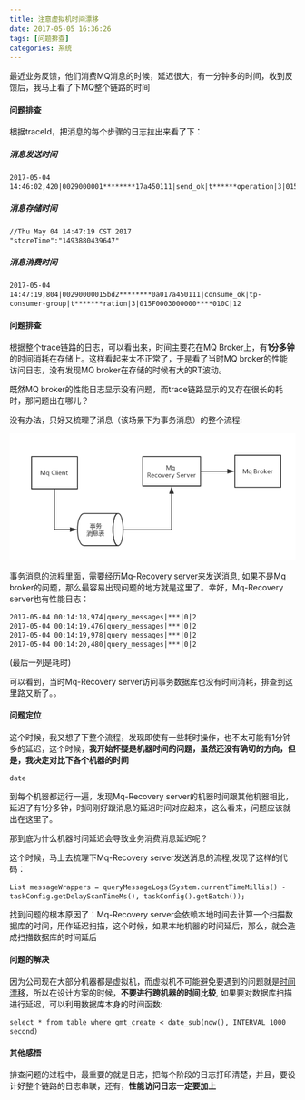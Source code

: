 ```yaml
---
title: 注意虚拟机时间漂移
date: 2017-05-05 16:36:26
tags: [问题排查]
categories: 系统
---
```


最近业务反馈，他们消费MQ消息的时候，延迟很大，有一分钟多的时间，收到反馈后，我马上看了下MQ整个链路的时间


#### 问题排查

根据traceId，把消息的每个步骤的日志拉出来看了下：

##### 消息发送时间

```
2017-05-04 14:46:02,420|0029000001********17a450111|send_ok|t******operation|3|015F00030000****010C||4
```

##### 消息存储时间

```
//Thu May 04 14:47:19 CST 2017
"storeTime":"1493880439647"
```

##### 消息消费时间

```
2017-05-04 14:47:19,804|00290000015bd2********0a017a450111|consume_ok|tp-consumer-group|t*******ration|3|015F0003000000****010C|12
```

#### 问题排查

根据整个trace链路的日志，可以看出来，时间主要花在MQ Broker上，有<b>1分多钟</b>的时间消耗在存储上。这样看起来太不正常了，于是看了当时MQ broker的性能访问日志，没有发现MQ broker在存储的时候有大的RT波动。

既然MQ broker的性能日志显示没有问题，而trace链路显示的又存在很长的耗时，那问题出在哪儿？

没有办法，只好又梳理了消息（该场景下为事务消息）的整个流程:

![](/images/middleware/system-time-diff-01.png)

事务消息的流程里面，需要经历Mq-Recovery server来发送消息, 如果不是Mq broker的问题，那么最容易出现问题的地方就是这里了。幸好，Mq-Recovery server也有性能日志：

```
2017-05-04 00:14:18,974|query_messages|***|0|2
2017-05-04 00:14:19,476|query_messages|***|0|2
2017-05-04 00:14:19,978|query_messages|***|0|2
2017-05-04 00:14:20,480|query_messages|***|0|2
```
(最后一列是耗时)

可以看到，当时Mq-Recovery server访问事务数据库也没有时间消耗，排查到这里路又断了。。


#### 问题定位

这个时候，我又想了下整个流程，发现即使有一些耗时操作，也不太可能有1分钟多的延迟，这个时候，<b>我开始怀疑是机器时间的问题，虽然还没有确切的方向，但是，我决定对比下各个机器的时间</b>

```
date
```

到每个机器都运行一遍，发现Mq-Recovery server的机器时间跟其他机器相比，延迟了有1分多钟，时间刚好跟消息的延迟时间对应起来，这么看来，问题应该就出在这里了。

那到底为什么机器时间延迟会导致业务消费消息延迟呢？

这个时候，马上去梳理下Mq-Recovery server发送消息的流程,发现了这样的代码：

```
List messageWrappers = queryMessageLogs(System.currentTimeMillis() -taskConfig.getDelayScanTimeMs(), taskConfig().getBatch());
```

找到问题的根本原因了：Mq-Recovery server会依赖本地时间去计算一个扫描数据库的时间，用作延迟扫描，这个时候，如果本地机器的时间延后，那么，就会造成扫描数据库的时间延后

#### 问题的解决

因为公司现在大部分机器都是虚拟机，而虚拟机不可能避免要遇到的问题就是[时间漂移](https://access.redhat.com/documentation/zh-CN/Red_Hat_Enterprise_Virtualization/3.4/html/Administration_Guide/KVM_virtual_machine_timing_management.html)，所以在设计方案的时候，<b>不要进行跨机器的时间比较</b>, 如果要对数据库扫描进行延迟，可以利用数据库本身的时间函数:

```
select * from table where gmt_create < date_sub(now(), INTERVAL 1000 second)
```

#### 其他感悟

排查问题的过程中，最重要的就是日志，把每个阶段的日志打印清楚，并且，要设计好整个链路的日志串联，还有，<b>性能访问日志一定要加上</b>